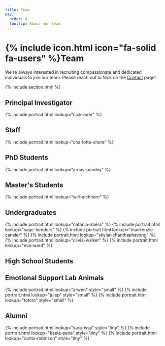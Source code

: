 ```yaml
---
title: Team
nav:
  order: 4
  tooltip: About our team
---
```


# {% include icon.html icon="fa-solid fa-users" %}Team

We're always interested in recruiting compassionate and dedicated individuals to join our team. Please reach out to Nick on the [Contact](https://nickaderlab.com/contact/) page!

{% include section.html %}

## Principal Investigator
{% include portrait.html lookup="nick-ader" %}

## Staff
{% include portrait.html lookup="charlotte-shore" %}

## PhD Students
{% include portrait.html lookup="arnav-pandey" %}

## Master's Students
{% include portrait.html lookup="will-eichhorn" %}

## Undergraduates
{% include portrait.html lookup="natania-abera" %}
{% include portrait.html lookup="sage-benders" %}
{% include portrait.html lookup="mackenzie-cansler" %}
{% include portrait.html lookup="skylar-chanthaphavong" %}
{% include portrait.html lookup="olivia-walker" %}
{% include portrait.html lookup="eva-ward" %}

## High School Students

## Emotional Support Lab Animals
{% include portrait.html lookup="arwen" style="small" %}
{% include portrait.html lookup="julep" style="small" %}
{% include portrait.html lookup="totoro" style="small" %}

## Alumni
{% include portrait.html lookup="sara-issa" style="tiny" %}
{% include portrait.html lookup="kaela-pena" style="tiny" %}
{% include portrait.html lookup="curtis-robinson" style="tiny" %}
